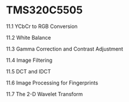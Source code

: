 # TMS320C5505


11.1 YCbCr to RGB Conversion 

11.2 White Balance 

11.3 Gamma Correction and Contrast Adjustment 

11.4 Image Filtering 

11.5 DCT and IDCT 

11.6 Image Processing for Fingerprints 

11.7 The 2-D Wavelet Transform